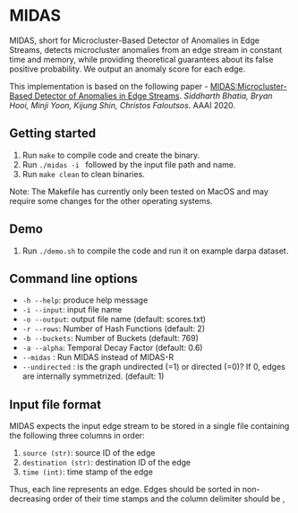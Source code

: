 # MIDAS
MIDAS, short for Microcluster-Based Detector of Anomalies in Edge Streams, detects microcluster anomalies from an edge stream in constant time and memory, while providing theoretical guarantees about its false positive probability. We output an anomaly score for each edge.

This implementation is based on the following paper - [MIDAS:Microcluster-Based Detector of Anomalies in Edge Streams](link). *Siddharth Bhatia, Bryan Hooi, Minji Yoon, Kijung Shin, Christos Faloutsos*. AAAI 2020.

## Getting started
1. Run `make` to compile code and create the binary.
2. Run `./midas -i ` followed by the input file path and name.
3. Run `make clean` to clean binaries.

Note: The Makefile has currently only been tested on MacOS and may require some changes for the other operating systems.


## Demo
1. Run `./demo.sh` to compile the code and run it on example darpa dataset.


## Command line options
  * `-h --help`: produce help message
  * `-i --input`: input file name
  * `-o --output`: output file name (default: scores.txt)  
  * `-r --rows`: Number of Hash Functions (default: 2)  
  * `-b --buckets`: Number of Buckets (default: 769)  
  * `-a --alpha`: Temporal Decay Factor (default: 0.6)  
  * `--midas` : Run MIDAS instead of MIDAS-R
  * `--undirected` : is the graph undirected (=1) or directed (=0)? If 0, edges are internally symmetrized. (default: 1)


## Input file format
MIDAS expects the input edge stream to be stored in a single file containing the following three columns in order:
1. `source (str)`: source ID of the edge
2. `destination (str)`: destination ID of the edge
3. `time (int)`: time stamp of the edge

Thus, each line represents an edge. Edges should be sorted in non-decreasing order of their time stamps and the column delimiter should be ,
